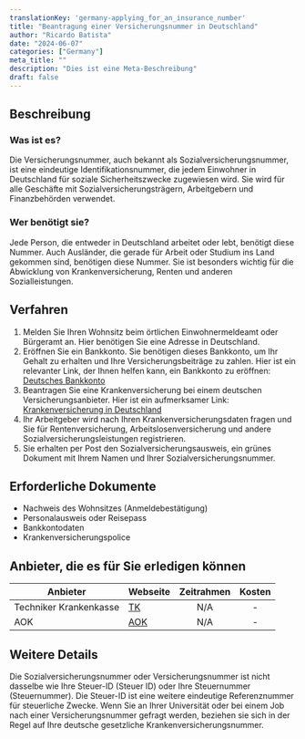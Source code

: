 ```yaml
---
translationKey: 'germany-applying_for_an_insurance_number'
title: "Beantragung einer Versicherungsnummer in Deutschland"
author: "Ricardo Batista"
date: "2024-06-07"
categories: ["Germany"]
meta_title: ""
description: "Dies ist eine Meta-Beschreibung"
draft: false
---
```


## Beschreibung
### Was ist es?
Die Versicherungsnummer, auch bekannt als Sozialversicherungsnummer, ist eine eindeutige Identifikationsnummer, die jedem Einwohner in Deutschland für soziale Sicherheitszwecke zugewiesen wird. Sie wird für alle Geschäfte mit Sozialversicherungsträgern, Arbeitgebern und Finanzbehörden verwendet.

### Wer benötigt sie?
Jede Person, die entweder in Deutschland arbeitet oder lebt, benötigt diese Nummer. Auch Ausländer, die gerade für Arbeit oder Studium ins Land gekommen sind, benötigen diese Nummer. Sie ist besonders wichtig für die Abwicklung von Krankenversicherung, Renten und anderen Sozialleistungen.

## Verfahren
1. Melden Sie Ihren Wohnsitz beim örtlichen Einwohnermeldeamt oder Bürgeramt an. Hier benötigen Sie eine Adresse in Deutschland.
2. Eröffnen Sie ein Bankkonto. Sie benötigen dieses Bankkonto, um Ihr Gehalt zu erhalten und Ihre Versicherungsbeiträge zu zahlen. Hier ist ein relevanter Link, der Ihnen helfen kann, ein Bankkonto zu eröffnen: [Deutsches Bankkonto](https://www.german-way.com/travel-and-tourism/living-in-germany/banking/)
3. Beantragen Sie eine Krankenversicherung bei einem deutschen Versicherungsanbieter. Hier ist ein aufmerksamer Link: [Krankenversicherung in Deutschland](https://www.german-way.com/travel-and-tourism/health-care/health-insurance/)
4. Ihr Arbeitgeber wird nach Ihren Krankenversicherungsdaten fragen und Sie für Rentenversicherung, Arbeitslosenversicherung und andere Sozialversicherungsleistungen registrieren.
5. Sie erhalten per Post den Sozialversicherungsausweis, ein grünes Dokument mit Ihrem Namen und Ihrer Sozialversicherungsnummer.

## Erforderliche Dokumente
- Nachweis des Wohnsitzes (Anmeldebestätigung)
- Personalausweis oder Reisepass
- Bankkontodaten
- Krankenversicherungspolice

## Anbieter, die es für Sie erledigen können

| Anbieter        |     Webseite     |     Zeitrahmen    |       Kosten      |
| --------------- | --------------- |  :-------------: | :-------------: |
| Techniker Krankenkasse      |  [TK](https://www.tk.de/en)       |      N/A      |        -       |
| AOK      |  [AOK](https://en.zuwanderer.aok.de/home/)       |      N/A      |        -       |

## Weitere Details
Die Sozialversicherungsnummer oder Versicherungsnummer ist nicht dasselbe wie Ihre Steuer-ID (Steuer ID) oder Ihre Steuernummer (Steuernummer). Die Steuer-ID ist eine weitere eindeutige Referenznummer für steuerliche Zwecke. Wenn Sie an Ihrer Universität oder bei einem Job nach einer Versicherungsnummer gefragt werden, beziehen sie sich in der Regel auf Ihre deutsche gesetzliche Krankenversicherungsnummer.